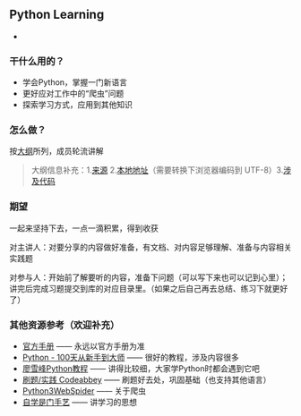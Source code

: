 ## Python Learning
-

### 干什么用的？
- 学会Python，掌握一门新语言
- 更好应对工作中的“爬虫”问题
- 探索学习方式，应用到其他知识


### 怎么做？
按[大纲](https://share.mubu.com/doc/6BQyB-hChX2#m)所列，成员轮流讲解
>	大纲信息补充：1.[来源](http://192.168.1.203:8888/Python%e6%a0%b8%e5%bf%83%e6%8a%80%e6%9c%af%e4%b8%8e%e5%ae%9e%e6%88%98/) 2.[本地地址](http://192.168.1.203:8888/Python%e6%a0%b8%e5%bf%83%e6%8a%80%e6%9c%af%e4%b8%8e%e5%ae%9e%e6%88%98/)（需要转换下浏览器编码到 UTF-8）3.[涉及代码](https://github.com/zwdnet/PythonPractice)


### 期望
一起来坚持下去，一点一滴积累，得到收获 

对主讲人：对要分享的内容做好准备，有文档、对内容足够理解、准备与内容相关实践题 

对参与人：开始前了解要听的内容，准备下问题（可以写下来也可以记到心里）；讲完后完成习题提交到库的对应目录里。（如果之后自己再去总结、练习下就更好了）


### 其他资源参考（欢迎补充）
- [官方手册](https://docs.python.org/zh-cn/3.9/) —— 永远以官方手册为准
- [Python - 100天从新手到大师](https://github.com/jackfrued/Python-100-Days) —— 很好的教程，涉及内容很多
- [廖雪峰Python教程](https://www.liaoxuefeng.com/wiki/1016959663602400) —— 讲得比较细，大家学Python时都会遇到它吧
- [刷题/实践 Codeabbey](https://www.codeabbey.com/index/task_list) —— 刷题好去处，巩固基础（也支持其他语言）
- [Python3WebSpider](https://github.com/prkom/Python3WebSpider) —— 关于爬虫
- [自学是门手艺](https://github.com/selfteaching/the-craft-of-selfteaching) —— 讲学习的思想
